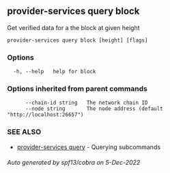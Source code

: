 ## provider-services query block

Get verified data for a the block at given height

```
provider-services query block [height] [flags]
```

### Options

```
  -h, --help   help for block
```

### Options inherited from parent commands

```
      --chain-id string   The network chain ID
      --node string       The node address (default "http://localhost:26657")
```

### SEE ALSO

* [provider-services query](provider-services_query.md)	 - Querying subcommands

###### Auto generated by spf13/cobra on 5-Dec-2022

